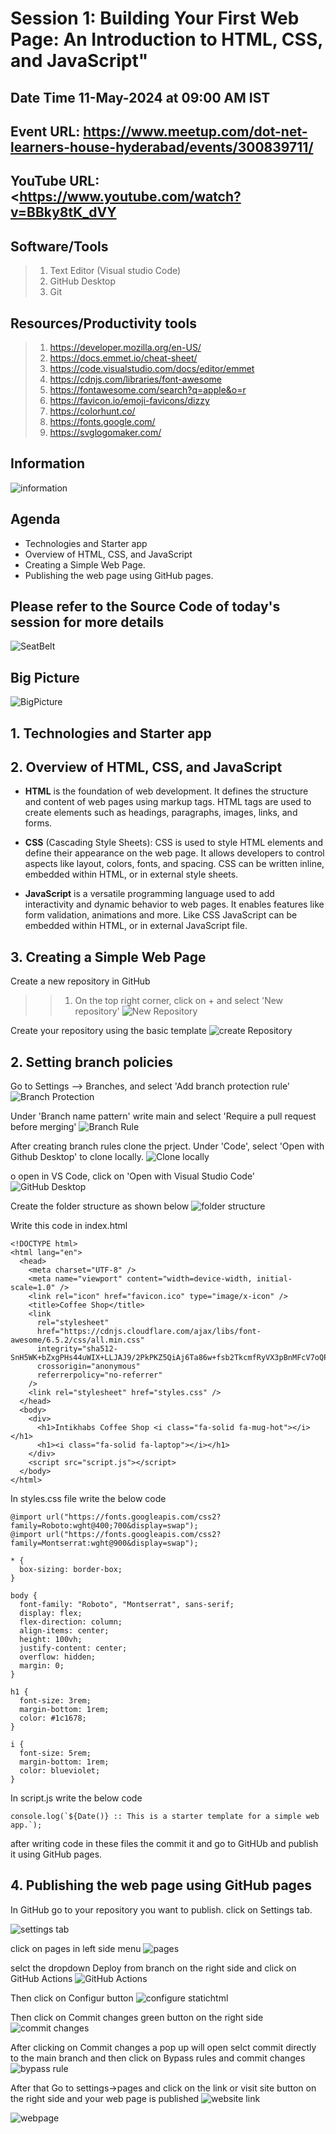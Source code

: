 # Session 1: Building Your First Web Page: An Introduction to HTML, CSS, and JavaScript"

## Date Time 11-May-2024 at 09:00 AM IST

## Event URL: <https://www.meetup.com/dot-net-learners-house-hyderabad/events/300839711/>

## YouTube URL: <<https://www.youtube.com/watch?v=BBky8tK_dVY>

## Software/Tools
>
> 1. Text Editor (Visual studio Code)
> 2. GitHub Desktop
> 3. Git

## Resources/Productivity tools
>
> 1. <https://developer.mozilla.org/en-US/>
> 2. <https://docs.emmet.io/cheat-sheet/>
> 3. <https://code.visualstudio.com/docs/editor/emmet>
> 4. <https://cdnjs.com/libraries/font-awesome>
> 5. <https://fontawesome.com/search?q=apple&o=r>
> 6. <https://favicon.io/emoji-favicons/dizzy>
> 7. <https://colorhunt.co/>
> 8. <https://fonts.google.com/>
> 9. <https://svglogomaker.com/>

## Information

![information](images/Information.PNG)

## Agenda

* Technologies and Starter app
* Overview of HTML, CSS, and JavaScript
* Creating a Simple Web Page.
* Publishing the web page using GitHub pages.

## Please refer to the Source Code of today's session for more details

![SeatBelt](images/SeatBelt.PNG)

## Big Picture

![BigPicture](S1/big_picture.png)

## 1. Technologies and Starter app

## 2. Overview of HTML, CSS, and JavaScript

* **HTML** is the foundation of web development. It defines the structure and content of web pages using markup tags. HTML tags are used to create elements such as headings, paragraphs, images, links, and forms.
  
* **CSS** (Cascading Style Sheets): CSS is used to style HTML elements and define their appearance on the web page. It allows developers to control aspects like layout, colors, fonts, and spacing. CSS can be written inline, embedded within HTML, or in external style sheets.
  
* **JavaScript** is a versatile programming language used to add interactivity and dynamic behavior to web pages. It enables features like form validation, animations and more. Like CSS JavaScript can be embedded within HTML, or in external JavaScript file.

## 3. Creating a Simple Web Page

Create a new repository in GitHub
>>
>> 1. On the top right corner, click on + and select 'New repository'
![New Repository](S1/1.png)

Create your repository using the basic template
![create Repository](S1/2.png)

## 2.  Setting branch policies

Go to Settings --> Branches, and select 'Add branch protection rule'
![Branch Protection](S1/3.png)

Under 'Branch name pattern' write main and select 'Require a pull request before merging'
![Branch Rule](S1/4.png)

After creating branch rules clone the prject.
Under 'Code', select 'Open with Github Desktop' to clone locally.
![Clone locally](S1/5.png)

o open in VS Code, click on 'Open with Visual Studio Code'
![GitHub Desktop](S1/6.png)

Create the folder structure as shown below
![folder structure](S1/7.png)

Write this code in index.html

```text
<!DOCTYPE html>
<html lang="en">
  <head>
    <meta charset="UTF-8" />
    <meta name="viewport" content="width=device-width, initial-scale=1.0" />
    <link rel="icon" href="favicon.ico" type="image/x-icon" />
    <title>Coffee Shop</title>
    <link
      rel="stylesheet"
      href="https://cdnjs.cloudflare.com/ajax/libs/font-awesome/6.5.2/css/all.min.css"
      integrity="sha512-SnH5WK+bZxgPHs44uWIX+LLJAJ9/2PkPKZ5QiAj6Ta86w+fsb2TkcmfRyVX3pBnMFcV7oQPJkl9QevSCWr3W6A=="
      crossorigin="anonymous"
      referrerpolicy="no-referrer"
    />
    <link rel="stylesheet" href="styles.css" />
  </head>
  <body>
    <div>
      <h1>Intikhabs Coffee Shop <i class="fa-solid fa-mug-hot"></i></h1>
      <h1><i class="fa-solid fa-laptop"></i></h1>
    </div>
    <script src="script.js"></script>
  </body>
</html>

```

In styles.css file write the below code

```text
@import url("https://fonts.googleapis.com/css2?family=Roboto:wght@400;700&display=swap");
@import url("https://fonts.googleapis.com/css2?family=Montserrat:wght@900&display=swap");

* {
  box-sizing: border-box;
}

body {
  font-family: "Roboto", "Montserrat", sans-serif;
  display: flex;
  flex-direction: column;
  align-items: center;
  height: 100vh;
  justify-content: center;
  overflow: hidden;
  margin: 0;
}

h1 {
  font-size: 3rem;
  margin-bottom: 1rem;
  color: #1c1678;
}

i {
  font-size: 5rem;
  margin-bottom: 1rem;
  color: blueviolet;
}

```

In script.js write the below code

```text
console.log(`${Date()} :: This is a starter template for a simple web app.`);
```

after writing code in these files the commit it and go to GitHUb and publish it using GitHub pages.

## 4. Publishing the web page using GitHub pages

In GitHub go to your repository you want to publish.
click on Settings tab.

![settings tab](S1/8.png)

click on pages in left side menu
![pages](S1/9.png)

selct the dropdown Deploy from branch on the right side and click on GitHub Actions
![GitHub Actions](S1/10.png)

Then click on Configur button
![configure statichtml](S1/11.png)

Then click on Commit changes green button on the right side
![commit changes](S1/12.png)

After clicking on Commit changes a pop up
will open selct commit directly to the main branch and then click on Bypass rules and commit changes
![bypass rule](S1/13.png)

After that Go to settings->pages
and click on the link or visit site button on the right side and your web page is published
![website link](S1/14.png)

![webpage](S1/15.png)
